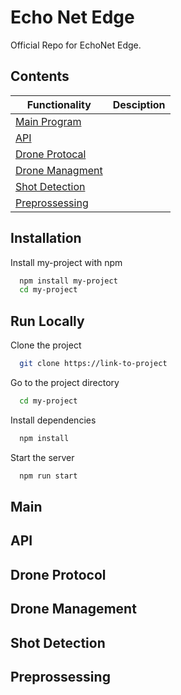 
# Echo Net Edge

Official Repo for EchoNet Edge.
## Contents

| Functionality |     Desciption                                                      |
| ----------------- | ------------------------------------------------------------------ |
| [Main Program](#Main) |  |
| [API](#API) |  |
| [Drone Protocal](#Drone-Protocal) |  |
| [Drone Managment](#Drone-Managment) |  |
| [Shot Detection](#Shot-Detection) |  |
| [Preprossessing](#Preprossessing) |  |



## Installation

Install my-project with npm

```bash
  npm install my-project
  cd my-project
```
    
## Run Locally

Clone the project

```bash
  git clone https://link-to-project
```

Go to the project directory

```bash
  cd my-project
```

Install dependencies

```bash
  npm install
```

Start the server

```bash
  npm run start
```


## Main

## API
## Drone Protocol 
## Drone Management 
## Shot Detection
## Preprossessing
